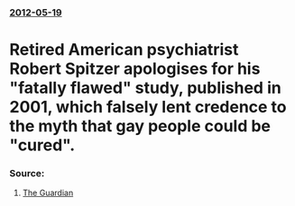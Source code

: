 ### [2012-05-19](/news/2012/05/19/index.md)

# Retired American psychiatrist Robert Spitzer apologises for his "fatally flawed" study, published in 2001, which falsely lent credence to the myth that gay people could be "cured". 




### Source:

1. [The Guardian](http://www.guardian.co.uk/world/2012/may/19/psychiatrist-admits-gay-cure-study-flawed)
